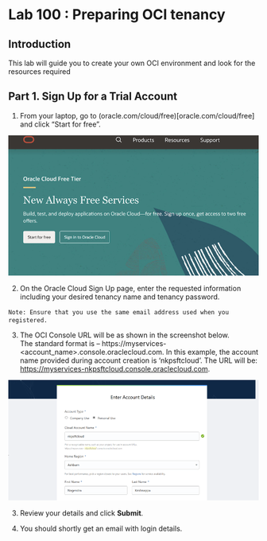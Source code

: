 # Lab 100 : Preparing OCI tenancy 

## Introduction
This lab will guide you to create your own OCI environment and look for the resources required

## Part 1. Sign Up for a Trial Account

1. From your laptop, go to (oracle.com/cloud/free)[oracle.com/cloud/free] and click “Start for free”.

![](./images/4.png "")

2. On the Oracle Cloud Sign Up page, enter the requested information including your desired tenancy name and tenancy password.

```
Note: Ensure that you use the same email address used when you registered.
```

3. The OCI Console URL will be as shown in the screenshot below.  
The standard format is – https://myservices-<account_name>.console.oraclecloud.com. In this example, the account name provided during account creation is ‘nkpsftcloud’.  The URL will be: https://myservices-nkpsftcloud.console.oraclecloud.com. 

![](./images/2.png "")

3. Review your details and click **Submit**.

4. You should shortly get an email with login details.








